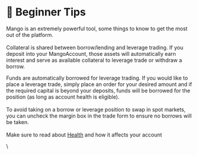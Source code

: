 # 🙋 Beginner Tips

Mango is an extremely powerful tool, some things to know to get the most out of the platform. \
\
Collateral is shared between borrow/lending and leverage trading. If you deposit into your MangoAccount, those assets will automatically earn interest and serve as available collateral to leverage trade or withdraw a borrow.&#x20;

Funds are automatically borrowed for leverage trading. If you would like to place a leverage trade, simply place an order for your desired amount and if the required capital is beyond your deposits, funds will be borrowed for the position (as long as account health is eligible). \
\
To avoid taking on a borrow or leverage position to swap in spot markets, you can uncheck the margin box in the trade form to ensure no borrows will be taken. \
\
Make sure to read about [Health](faqs/health.md) and how it affects your account &#x20;







&#x20;





\
